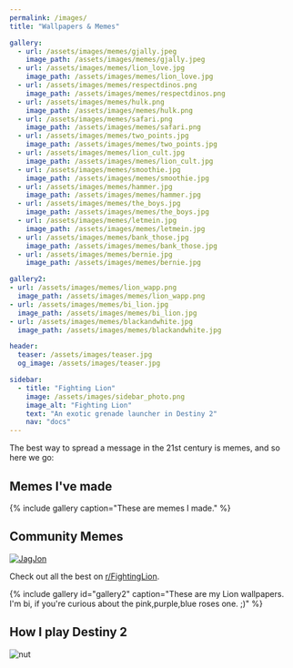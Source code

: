 ```yaml
---
permalink: /images/
title: "Wallpapers & Memes"

gallery:
  - url: /assets/images/memes/gjally.jpeg
    image_path: /assets/images/memes/gjally.jpeg
  - url: /assets/images/memes/lion_love.jpg
    image_path: /assets/images/memes/lion_love.jpg
  - url: /assets/images/memes/respectdinos.png
    image_path: /assets/images/memes/respectdinos.png
  - url: /assets/images/memes/hulk.png
    image_path: /assets/images/memes/hulk.png
  - url: /assets/images/memes/safari.png
    image_path: /assets/images/memes/safari.png
  - url: /assets/images/memes/two_points.jpg
    image_path: /assets/images/memes/two_points.jpg
  - url: /assets/images/memes/lion_cult.jpg
    image_path: /assets/images/memes/lion_cult.jpg
  - url: /assets/images/memes/smoothie.jpg
    image_path: /assets/images/memes/smoothie.jpg
  - url: /assets/images/memes/hammer.jpg
    image_path: /assets/images/memes/hammer.jpg
  - url: /assets/images/memes/the_boys.jpg
    image_path: /assets/images/memes/the_boys.jpg
  - url: /assets/images/memes/letmein.jpg
    image_path: /assets/images/memes/letmein.jpg
  - url: /assets/images/memes/bank_those.jpg
    image_path: /assets/images/memes/bank_those.jpg
  - url: /assets/images/memes/bernie.jpg
    image_path: /assets/images/memes/bernie.jpg

gallery2:
- url: /assets/images/memes/lion_wapp.png
  image_path: /assets/images/memes/lion_wapp.png
- url: /assets/images/memes/bi_lion.jpg
  image_path: /assets/images/memes/bi_lion.jpg
- url: /assets/images/memes/blackandwhite.jpg
  image_path: /assets/images/memes/blackandwhite.jpg

header:
  teaser: /assets/images/teaser.jpg
  og_image: /assets/images/teaser.jpg

sidebar:
  - title: "Fighting Lion"
    image: /assets/images/sidebar_photo.png
    image_alt: "Fighting Lion"
    text: "An exotic grenade launcher in Destiny 2"
    nav: "docs"
---
```


The best way to spread a message in the 21st century is memes, and so here we go:

## Memes I've made

{% include gallery caption="These are memes I made." %}

## Community Memes

[![JagJon](https://i.redd.it/8xn4zaihuyy31.png)](https://www.reddit.com/r/FightingLion/comments/dx1g90/only_in_dreams/)

Check out all the best on [r/FightingLion](https://www.reddit.com/r/FightingLion/top/?t=all).

{% include gallery id="gallery2" caption="These are my Lion wallpapers. I'm bi, if you're curious about the pink,purple,blue roses one. ;)" %}

## How I play Destiny 2

![nut](/assets/images/memes/fighting_nut.gif)

